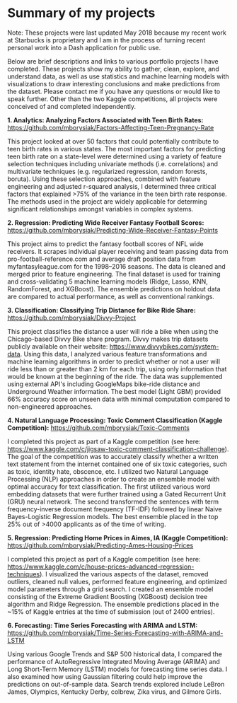 # Summary of my projects

Note: These projects were last updated May 2018 because my recent work at Starbucks is proprietary and I am in the process of turning recent personal work into a Dash application for public use.

Below are brief descriptions and links to various portfolio projects I have completed. These projects show my ability to gather, clean, explore, and understand data, as well as use statistics and machine learning models with visualizations to draw interesting conclusions and make predictions from the dataset. Please contact me if you have any questions or would like to speak further. Other than the two Kaggle competitions, all projects were conceived of and completed independently.

<b>1. Analytics: Analyzing Factors Associated with Teen Birth Rates:</b> https://github.com/mborysiak/Factors-Affecting-Teen-Pregnancy-Rate

This project looked at over 50 factors that could potentially contribute to teen birth rates in various states. The most important factors for predicting teen birth rate on a state-level were determined using a variety of feature selection techniques including univariate methods (i.e. correlations) and multivariate techniques (e.g. regularized regression, random forests, boruta). Using these selection approaches, combined with feature engineering and adjusted r-squared analysis, I determined three critical factors that explained >75% of the variance in the teen birth rate response. The methods used in the project are widely applicable for determing significant relationships amongst variables in complex systems.

<b>2. Regression: Predicting Wide Receiver Fantasy Football Scores:</b> https://github.com/mborysiak/Predicting-Wide-Receiver-Fantasy-Points

This project aims to predict the fantasy football scores of NFL wide receivers. It scrapes individual player receiving and team passing data from pro-football-reference.com and average draft position data from myfantasyleague.com for the 1998–2016 seasons. The data is cleaned and merged prior to feature engineering. The final dataset is used for training and cross-validating 5 machine learning models (Ridge, Lasso, KNN, RandomForest, and XGBoost). The ensemble predictions on holdout data are compared to actual performance, as well as conventional rankings.

<b>3. Classification: Classifying Trip Distance for Bike Ride Share:</b> https://github.com/mborysiak/Divvy-Project 

This project classifies the distance a user will ride a bike when using the Chicago-based Divvy Bike share program. Divvy makes trip datasets publicly available on their website: https://www.divvybikes.com/system-data. Using this data, I analyzed various feature transformations and machine learning algorithms in order to predict whether or not a user will ride less than or greater than 2 km for each trip, using only information that would be known at the beginning of the ride. The data was supplemented using external API's including GoogleMaps bike-ride distance and Underground Weather information. The best model (Light GBM) provided 66% accuracy score on unseen data with minimal computation compared to non-engineered approaches.

<b>4. Natural Language Processing: Toxic Comment Classification (Kaggle Competition):</b> https://github.com/mborysiak/Toxic-Comments

I completed this project as part of a Kaggle competition (see here: https://www.kaggle.com/c/jigsaw-toxic-comment-classification-challenge). The goal of the competition was to accurately classify whether a written text statement from the internet contained one of six toxic categories, such as toxic, identity hate, obscence, etc. I utilized two Natural Language Processing (NLP) approaches in order to create an ensemble model with optimal accuracy for text classification. The first utilized various word embedding datasets that were further trained using a Gated Recurrent Unit (GRU) neural network. The second transformed the sentences with term frequency-inverse document frequency (TF-IDF) followed by linear Naive Bayes-Logistic Regression models. The best ensemble placed in the top 25% out of >4000 applicants as of the time of writing.

<b>5. Regression: Predicting Home Prices in Aimes, IA (Kaggle Competition):</b> https://github.com/mborysiak/Predicting-Ames-Housing-Prices

I completed this project as part of a Kaggle competition (see here: https://www.kaggle.com/c/house-prices-advanced-regression-techniques). I visualized the various aspects of the dataset, removed outliers, cleaned null values, performed feature engineering, and optimized model parameters through a grid search. I created an ensemble model consisting of the Extreme Gradient Boosting (XGBoost) decision tree algorithm and Ridge Regression. The ensemble predictions placed in the ~15% of Kaggle entries at the time of submission (out of 2400 entries).

<b>6. Forecasting: Time Series Forecasting with ARIMA and LSTM:</b> https://github.com/mborysiak/Time-Series-Forecasting-with-ARIMA-and-LSTM

Using various Google Trends and S&P 500 historical data, I compared the performance of AutoRegressive Integrated Moving Average (ARIMA) and Long Short-Term Memory (LSTM) models for forecasting time series data. I also examined how using Gaussian filtering could help improve the predictions on out-of-sample data. Search trends explored include LeBron James, Olympics, Kentucky Derby, colbrew, Zika virus, and Gilmore Girls.
